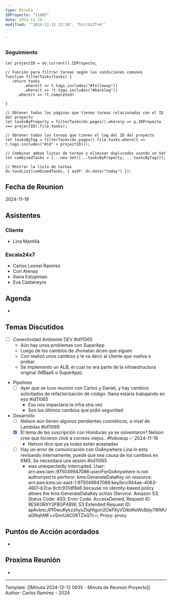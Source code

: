 ```yaml
---
type: Minuta
IDProyecto: "11065"
date: 2024-11-19
modified: '"2024-12-13 12:10", "5tc/G12T+6"'
---
```

`

### Seguimiento

```dataviewjs
let projectID = dv.current().IDProyecto;

// Función para filtrar tareas según las condiciones comunes
function filterTasks(tasks) {
   return tasks
        .where(t => t.tags.includes("#followup"))
        .where(t => !t.tags.includes("#backlog"))
     .where(t => !t.completed)
        
}

// Obtener todas las páginas que tienen tareas relacionadas con el ID del proyecto
let tasksByProperty = filterTasks(dv.pages().where(p => p.IDProyecto === projectID).file.tasks);

// Obtener todas las tareas que tienen el tag del ID del proyecto
let tasksByTag = filterTasks(dv.pages().file.tasks.where(t => t.tags.includes("#id" + projectID)));

// Combinar ambas listas de tareas y eliminar duplicados usando un Set
let combinedTasks = [...new Set([...tasksByProperty, ...tasksByTag])];

// Mostrar la lista de tareas
dv.taskList(combinedTasks, { asOf: dv.date("today") });
 ```
## Fecha de Reunion
2024-11-19

## Asistentes

### Cliente
* Lina Mantilla
### Escala24x7
- Carlos Leonel Ramírez
- Cori Arenas
- Iliana Estupinian
- Eva Castaneyra

## Agenda
* 
## Temas Discutidos
* [ ] Conectividad Ambiente DEV  #id11065
	* Aún hay unos problemas con SuperApp
	* Luego de los cambios de Jhonatan dicen que siguen
	* Cori realizó unos cambios y le va decir al cliente que vuelva a probar.
	* Se implemento un ALB, el cual no era parte de la infraestructura original (MBaaS o SuperApp).
* Pipelines
	- [ ]  Ayer que se tuvo reunion con Carlos y Daniel, y hay cambios solicitados de refactorización de código. Iliana estaría trabajando en eso  #id11065
		* Eso nos impactaría la infra otra vez
		* Son los últimos cambios que pidió seguridad.
* Desarrollo
	* [ ] Nelson aún tienen algunos pendientes cosméticos, a nivel de Lambdas  #id11065
	* [x] El tema de las suscripción con Honduras ya se solventaron?  Nelson cree que hicieron click a correos viejos.. #followup ✅ 2024-11-19
		* Nelson dice que ya todas están aceptadas
	* [ ] Hay un error de comunicación con GoAnywhere Lina lo esta revisando internamente, puede que sea causa de los cambios en KMS. Se necesitará una sesión #iid11065
		* was unexpectedly interrupted. User: arn:aws:iam::975049947086:user/ForGoAnywhere is not authorized to perform: kms:GenerateDataKey on resource: arn:aws:kms:us-east-1:975049947086:key/bcc944ae-4063-4601-b7ca-9cfc931df8e6 because no identity-based policy allows the kms:GenerateDataKey action (Service: Amazon S3; Status Code: 403; Error Code: AccessDenied; Request ID: 9ESK0RXY2FBGP4BW; S3 Extended Request ID: apAvbncJPf0wuKykzzhyxZIqHtgon2OeFKyVDiktiKeWoBdy7WMUaGNqhMF+vSnvUAC06TZxQTc=; Proxy: proxy

## Puntos de Acción acordados
- 

## Proxima Reunión
*   

---
Template: [[Minuta 2024-12-12 0935 - Minuta de Reunion Proyecto]]
Author: Carlos Ramírez - 2024
